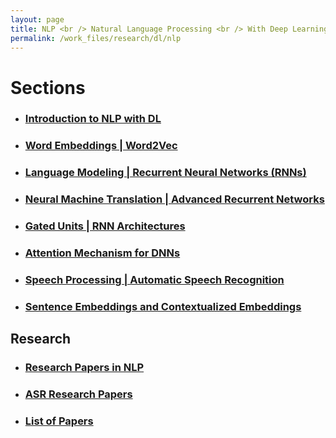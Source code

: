 ```yaml
---
layout: page
title: NLP <br /> Natural Language Processing <br /> With Deep Learning
permalink: /work_files/research/dl/nlp
---
```


# Sections

* ### [Introduction to NLP with DL](/work_files/research/dl/nlp/intro)

* ### [Word Embeddings | Word2Vec](/work_files/research/dl/nlp/wordvec)

* ### [Language Modeling | Recurrent Neural Networks (RNNs)](/work_files/research/dl/nlp/rnns)

* ### [Neural Machine Translation | Advanced Recurrent Networks](/work_files/research/dl/nlp/nmt)

* ### [Gated Units \| RNN Architectures](/work_files/research/dl/nlp/gated_recurrent_units)

* ### [Attention Mechanism for DNNs](/work_files/research/dl/nlp/attention)

* ### [Speech Processing \| Automatic Speech Recognition](/work_files/research/dl/nlp/speech)

* ### [Sentence Embeddings and Contextualized Embeddings](/work_files/research/dl/nlp/sent_embeds)


## Research

* ### [Research Papers in NLP](/work_files/research/dl/nlp/nlp_research)

* ### [ASR Research Papers](/work_files/research/dl/nlp/speech_research)

* ### [List of Papers](/papers)
